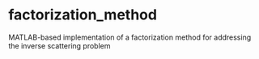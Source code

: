 # factorization_method
MATLAB-based implementation of a factorization method for addressing the inverse scattering problem
